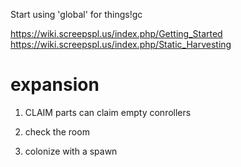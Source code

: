 Start using 'global' for things!gc

https://wiki.screepspl.us/index.php/Getting_Started
https://wiki.screepspl.us/index.php/Static_Harvesting


# expansion
  1. CLAIM parts can claim empty conrollers

  1. check the room

  1. colonize with a spawn
